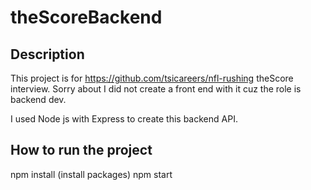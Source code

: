 # theScoreBackend

## Description
This project is for https://github.com/tsicareers/nfl-rushing theScore interview. Sorry about I did not create a front end with it cuz the role is backend dev. 

I used Node js with Express to create this backend API.

## How to run the project

npm install (install packages)
npm start
